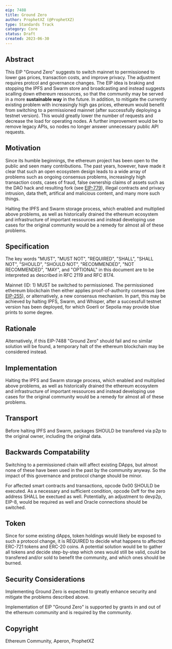 ```yaml
---
eip: 7488
title: Ground Zero
author: ProphetXZ (@ProphetXZ)
type: Standards Track
category: Core
status: Draft
created: 2023-06-30
---
```


## Abstract

This EIP "Ground Zero" suggests to switch mainnet to permissioned to lower gas prices, transaction costs, and improve privacy. The adjustment requires protcol and governance changes. The EIP idea is braking and stopping the IPFS and Swarm store and broadcasting and instead suggests scalling down ethereum ressources, so that the community may be served in a more **sustainable way** in the future. In addition, to mitigate the currently existing problem with increasingly high gas prices, ethereum would benefit from switching to a permissioned mainnet (after successfully deploying a testnet version). This would greatly lower the number of requests and decrease the load for operating nodes. A further improvement would be to remove legacy APIs, so nodes no longer answer unnecessary public API requests. 

## Motivation

Since its humble beginnings, the ethereum project has been open to the public and seen many contributions. The past years, however, have made it clear that such an open ecosystem design leads to a wide array of problems such as ongoing consensus problems, increasingly high transaction costs, cases of fraud, false ownership claims of assets such as the DAO hack and resulting fork (see [EIP-779](./eip-779.md)), illegal contracts and privacy intrusion, data theft, artifical and malicious content, and many more such things. 

Halting the IPFS and Swarm storage process, which enabled and multiplied above problems, as well as historically drained the ethereum ecosystem and infrastructure of important ressources and instead developing use cases for the original community would be a remedy for almost all of these problems.

## Specification

The key words "MUST", "MUST NOT", "REQUIRED", "SHALL", "SHALL NOT", "SHOULD", "SHOULD NOT", "RECOMMENDED", "NOT RECOMMENDED", "MAY", and "OPTIONAL" in this document are to be interpreted as described in RFC 2119 and RFC 8174.

Mainnet (ID: 1) MUST be switched to permissioned. The permissioned ethereum blockchain then either applies proof-of-authority consensus (see [EIP-255](./eip-225.md)), or alternatively, a new consensus mechanism. In part, this may be achieved by halting IPFS, Swarm, and Whisper, after a successfull testnet version has been deployed, for which Goerli or Sepolia may provide blue prints to some degree.

## Rationale

Alternatively, if this EIP-7488 "Ground Zero" should fail and no similar solution will be found, a temporary halt of the ethereum blockchain may be considered instead.

## Implementation

Halting the IPFS and Swarm storage process, which enabled and multiplied above problems, as well as historically drained the ethereum ecosystem and infrastructure of important ressources and instead developing use cases for the original community would be a remedy for almost all of these problems.

## Transport

Before halting IPFS and Swarm, packages SHOULD be transfered via p2p to the original owner, including the original data.

## Backwards Compatability

Switching to a permissioned chain will affect existing DApps, but almost none of these have been used in the past by the community anyway. So the impact of this governance and protocol change should be minor.

For affected smart contracts and transactions, opcode 0x00 SHOULD be executed. As a necessary and sufficient condition, opcode 0xff for the zero address SHALL be exectued as well. Potentially, an adjustment to devp2p, EIP-8, would be required as well and Oracle connections should be switched.

## Token

Since for some existing dApps, token holdings would likely be exposed to such a protocol change, it is REQUIRED to decide what happens to affected ERC-721 tokens and ERC-20 coins. A potential solution would be to gather all tokens and decide step-by-step which ones would still be valid, could be transfered and/or sold to benefit the community, and which ones should be burned.

## Security Considerations

Implementing Ground Zero is expected to greatly enhance security and mitigate the problems described above.

Implementation of EIP "Ground Zero" is supported by grants in and out of the ethereum community and is required by the community.

## Copyright

Ethereum Community, Aperon, ProphetXZ
